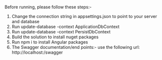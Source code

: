 Before running, please follow these steps:-
1. Change the connection string in appsettings.json to point to your server and database
2. Run update-database -context ApplicationDbContext
3. Run update-database -context PersistDbContext
4. Build the solution to install nuget packages
5. Run npm i to install Angular packages
6. The Swagger documentation/end points:- use the following url: http://localhost:<port>/swagger